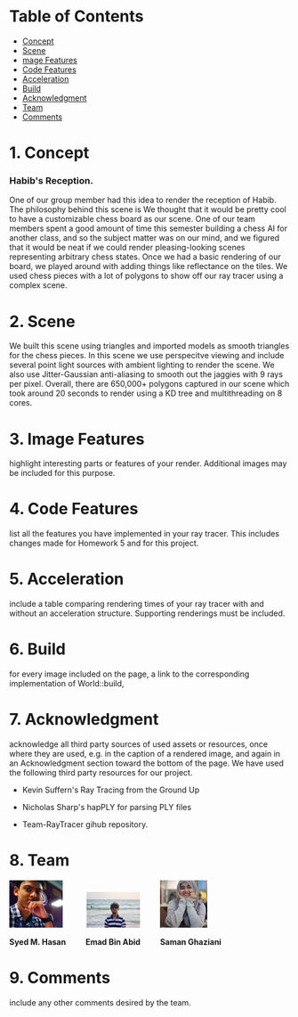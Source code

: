 # Table of Contents
- [Concept](#1-concept)
- [Scene](#2-scene)
- [mage Features](#3-image-features)
- [Code Features](#4-code-features)
- [Acceleration](#5-acceleration)
- [Build](#6-build)
- [Acknowledgment](#7-acknowledgment)
- [Team](#8-team)
- [Comments](#9-comments)

# 1. Concept
### Habib's Reception.

One of our group member had this idea to render the reception of Habib. The philosophy behind this scene is 
We thought that it would be pretty cool to have a customizable chess board as our scene. One of our team members spent a good amount of time this semester building a chess AI for another class, and so the subject matter was on our mind, and we figured that it would be neat if we could render pleasing-looking scenes representing arbitrary chess states. Once we had a basic rendering of our board, we played around with adding things like reflectance on the tiles. We used chess pieces with a lot of polygons to show off our ray tracer using a complex scene.

# 2. Scene
We built this scene using triangles and imported models as smooth triangles for the chess pieces. In this scene we use perspecitve viewing and include several point light sources with ambient lighting to render the scene. We also use Jitter-Gaussian anti-aliasing to smooth out the jaggies with 9 rays per pixel. Overall, there are 650,000+ polygons captured in our scene which took around 20 seconds to render using a KD tree and multithreading on 8 cores.

# 3. Image Features
 highlight interesting parts or features of your render. Additional images may be
 included for this purpose.

# 4. Code Features 
list all the features you have implemented in your ray tracer. This includes changes
made for Homework 5 and for this project.

# 5. Acceleration 
include a table comparing rendering times of your ray tracer with and without an
acceleration structure. Supporting renderings must be included.

# 6. Build 
for every image included on the page, a link to the corresponding implementation of World::build,

# 7. Acknowledgment 
acknowledge all third party sources of used assets or resources, once where
they are used, e.g. in the caption of a rendered image, and again in an Acknowledgment
section toward the bottom of the page.
We have used the following third party resources for our project.
- Kevin Suffern's Ray Tracing from the Ground Up

- Nicholas Sharp's hapPLY for parsing PLY files

- Team-RayTracer gihub repository. 

# 8. Team 
 ![Syed M, Hasan](images/hasan.png) &nbsp; &nbsp; &nbsp; &nbsp; &nbsp; 
 ![Emad Bin Abid](images/emad.png) &nbsp; &nbsp; &nbsp; &nbsp; 
 ![Saman Ghaziani](images/saman.jpeg)
 
**Syed M. Hasan**  &nbsp; &nbsp; &nbsp; &nbsp; **Emad Bin Abid** &nbsp; &nbsp; &nbsp; &nbsp; **Saman Ghaziani**

# 9. Comments 
include any other comments desired by the team.

